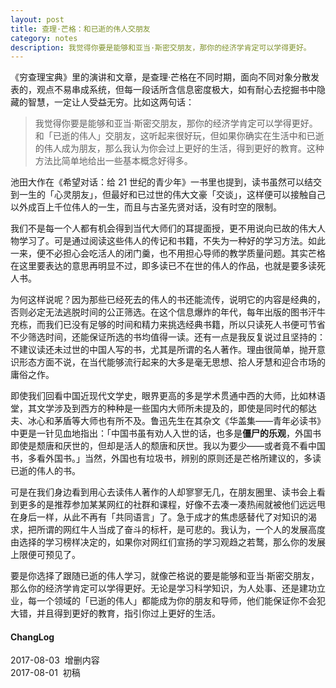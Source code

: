 ```yaml
---
layout: post
title: 查理·芒格：和已逝的伟人交朋友
category: notes
description: 我觉得你要是能够和亚当·斯密交朋友，那你的经济学肯定可以学得更好。
---
```


《穷查理宝典》里的演讲和文章，是查理·芒格在不同时期，面向不同对象分散发表的，观点不易串成系统，但每一段话所含信息密度极大，如有耐心去挖掘书中隐藏的智慧，一定让人受益无穷。比如这两句话：

>我觉得你要是能够和亚当·斯密交朋友，那你的经济学肯定可以学得更好。和「已逝的伟人」交朋友，这听起来很好玩，但如果你确实在生活中和已逝的伟人成为朋友，那么我认为你会过上更好的生活，得到更好的教育。这种方法比简单地给出一些基本概念好得多。

池田大作在《希望对话：给 21 世纪的青少年》一书里也提到，读书虽然可以结交到一生的「心灵朋友」，但最好和已过世的伟大文豪「交谈」，这样便可以接触自己以外成百上千位伟人的一生，而且与古圣先贤对话，没有时空的限制。

我们不是每一个人都有机会得到当代大师们的耳提面授，更不用说向已故的伟大人物学习了。可是通过阅读这些伟人的传记和书籍，不失为一种好的学习方法。如此一来，便不必担心会吃活人的闭门羹，也不用担心导师的教学质量问题。其实芒格在这里要表达的意思再明显不过，即多读已不在世的伟人的作品，也就是要多读死人书。

为何这样说呢？因为那些已经死去的伟人的书还能流传，说明它的内容是经典的，否则必定无法逃脱时间的公正筛选。在这个信息爆炸的年代，每年出版的图书汗牛充栋，而我们已没有足够的时间和精力来挑选经典书籍，所以只读死人书便可节省不少筛选时间，还能保证所选的书均值得一读。还有一点是我反复说过且坚持的：不建议读还未过世的中国人写的书，尤其是所谓的名人著作。理由很简单，抛开意识形态方面不说，在当代能够流行起来的大多是毫无思想、拾人牙慧和迎合市场的庸俗之作。

即使我们回看中国近现代文学史，眼界更高的多是学术贯通中西的大师，比如林语堂，其文学涉及到西方的种种是一些国内大师所未提及的，即使是同时代的郁达夫、冰心和茅盾等大师也有所不及。鲁迅先生在其杂文《华盖集——青年必读书》中更是一针见血地指出：「中国书虽有劝人入世的话，也多是**僵尸的乐观**，外国书即使是颓唐和厌世的，但却是活人的颓唐和厌世。我以为要少——或者竟不看中国书，多看外国书。」当然，外国也有垃圾书，辨别的原则还是芒格所建议的，多读已逝的伟人的书。

可是在我们身边看到用心去读伟人著作的人却寥寥无几，在朋友圈里、读书会上看到更多的是推荐参加某某网红的社群和课程，好像不去凑一凑热闹就被他们远远甩在身后一样，从此不再有「共同语言」了。急于成才的焦虑感替代了对知识的渴求，把所谓的网红牛人当成了奋斗的标杆，是可悲的。我认为，一个人的发展高度由选择的学习榜样决定的，如果你对网红们宣扬的学习观趋之若鹜，那么你的发展上限便可预见了。

要是你选择了跟随已逝的伟人学习，就像芒格说的要是能够和亚当·斯密交朋友，那么你的经济学肯定可以学得更好。无论是学习科学知识，为人处事、还是建功立业，每一个领域的「已逝的伟人」都能成为你的朋友和导师，他们能保证你不会犯大错，并且得到更好的教育，指引你过上更好的生活。

#### **ChangLog**
2017-08-03  增删内容<br>
2017-08-01  初稿
